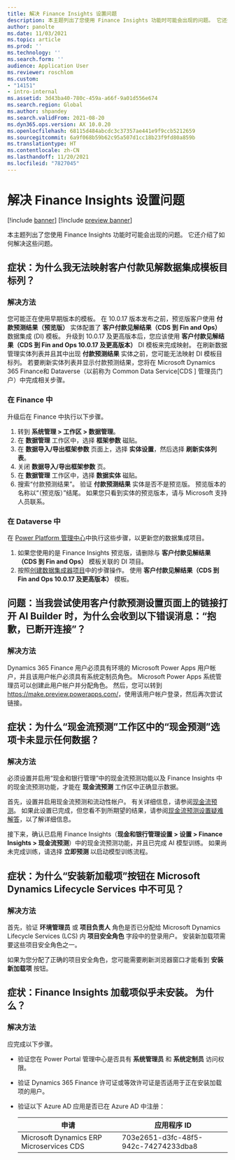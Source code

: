 ```yaml
---
title: 解决 Finance Insights 设置问题
description: 本主题列出了您使用 Finance Insights 功能时可能会出现的问题。 它还介绍了如何解决这些问题。
author: panolte
ms.date: 11/03/2021
ms.topic: article
ms.prod: ''
ms.technology: ''
ms.search.form: ''
audience: Application User
ms.reviewer: roschlom
ms.custom:
- "14151"
- intro-internal
ms.assetid: 3d43ba40-780c-459a-a66f-9a01d556e674
ms.search.region: Global
ms.author: shpandey
ms.search.validFrom: 2021-08-20
ms.dyn365.ops.version: AX 10.0.20
ms.openlocfilehash: 68115d484abcdc3c37357ae441e9f9ccb5212659
ms.sourcegitcommit: 6a9f068b59b62c95a507d1cc18b23f9fd80a859b
ms.translationtype: HT
ms.contentlocale: zh-CN
ms.lasthandoff: 11/20/2021
ms.locfileid: "7827045"
---
```

# <a name="troubleshoot-finance-insights-setup-issues"></a>解决 Finance Insights 设置问题

[!include [banner](../includes/banner.md)]
[!include [preview banner](../includes/preview-banner.md)]

本主题列出了您使用 Finance Insights 功能时可能会出现的问题。 它还介绍了如何解决这些问题。

## <a name="symptom-why-cant-i-map-the-customer-payment-insights-data-integration-template-destination-column"></a>症状：为什么我无法映射客户付款见解数据集成模板目标列？

### <a name="resolution"></a>解决方法

您可能正在使用早期版本的模板。 在 10.0.17 版本发布之前，预览版客户使用 **付款预测结果（预览版）** 实体配置了 **客户付款见解结果（CDS 到 Fin and Ops）** 数据集成 (DI) 模板。 升级到 10.0.17 及更高版本后，您应该使用 **客户付款见解结果（CDS 到 Fin and Ops 10.0.17 及更高版本）** DI 模板来完成映射。 在刷新数据管理实体列表并且其中出现 **付款预测结果** 实体之前，您可能无法映射 DI 模板目标列。 若要刷新实体列表并显示付款预测结果，您将在 Microsoft Dynamics 365 Finance和 Dataverse（以前称为 Common Data Service\[CDS \] 管理员门户）中完成相关步骤。

### <a name="in-finance"></a>在 Finance 中

升级后在 Finance 中执行以下步骤。

1. 转到 **系统管理 \> 工作区 \> 数据管理**。
2. 在 **数据管理** 工作区中，选择 **框架参数** 磁贴。
3. 在 **数据导入/导出框架参数** 页面上，选择 **实体设置**，然后选择 **刷新实体列表**。
4. 关闭 **数据导入/导出框架参数** 页。
5. 在 **数据管理** 工作区中，选择 **数据实体** 磁贴。
6. 搜索“付款预测结果”。 验证 **付款预测结果** 实体是否不是预览版。 预览版本的名称以“（预览版）”结尾。 如果您只看到实体的预览版本，请与 Microsoft 支持人员联系。

### <a name="in-dataverse"></a>在 Dataverse 中

在 [Power Platform 管理中心](https://admin.powerplatform.microsoft.com/environments)中执行这些步骤，以更新您的数据集成项目。

1. 如果您使用的是 Finance Insights 预览版，请删除与 **客户付款见解结果（CDS 到 Fin and Ops）** 模板关联的 DI 项目。
2. 按照[创建数据集成器项目](create-data-integrate-project.md)中的步骤操作。 使用 **客户付款见解结果（CDS 到 Fin and Ops 10.0.17 及更高版本）** 模板。

## <a name="symptom-when-i-try-to-open-ai-builder-by-using-the-links-on-the-customer-payment-predictions-setup-page-why-do-i-receive-the-following-error-message-sorry-theres-been-a-disconnect"></a>问题：当我尝试使用客户付款预测设置页面上的链接打开 AI Builder 时，为什么会收到以下错误消息：“抱歉，已断开连接”？

### <a name="resolution"></a>解决方法

Dynamics 365 Finance 用户必须具有环境的 Microsoft Power Apps 用户帐户，并且该用户帐户必须具有系统定制员角色。 Microsoft Power Apps 系统管理员可以创建此用户帐户并分配角色。 然后，您可以转到 <https://make.preview.powerapps.com/>，使用该用户帐户登录，然后再次尝试链接。

## <a name="symptom-why-doesnt-the-cash-forecast-tab-in-the-cash-flow-forecast-workspace-show-any-data"></a>症状：为什么“现金流预测”工作区中的“现金预测”选项卡未显示任何数据？

### <a name="resolution"></a>解决方法

必须设置并启用“现金和银行管理”中的现金流预测功能以及 Finance Insights 中的现金流预测功能，才能在 **现金流预测** 工作区中正确显示数据。

首先，设置并启用现金流预测和流动性帐户。 有关详细信息，请参阅[现金流预测](../cash-bank-management/cash-flow-forecasting.md)。 如果此设置已完成，但您看不到所期望的结果，请参阅[现金流预测设置疑难解答](../cash-bank-management/cash-flow-forecasting-tsg.md)，以了解详细信息。

接下来，确认已启用 Finance Insights（**现金和银行管理设置 \> 设置 \> Finance Insights \> 现金流预测**）中的现金流预测功能，并且已完成 AI 模型训练。 如果尚未完成训练，请选择 **立即预测** 以启动模型训练流程。

## <a name="symptom-why-isnt-the-install-a-new-add-in-button-visible-in-microsoft-dynamics-lifecycle-services"></a>症状：为什么“安装新加载项”按钮在 Microsoft Dynamics Lifecycle Services 中不可见？

### <a name="resolution"></a>解决方法

首先，验证 **环境管理员** 或 **项目负责人** 角色是否已分配给 Microsoft Dynamics Lifecycle Services (LCS) 内 **项目安全角色** 字段中的登录用户。 安装新加载项需要这些项目安全角色之一。

如果为您分配了正确的项目安全角色，您可能需要刷新浏览器窗口才能看到 **安装新加载项** 按钮。

## <a name="symptom-the-finance-insights-add-in-doesnt-seem-to-be-installing-why-is-that"></a>症状：Finance Insights 加载项似乎未安装。 为什么？

### <a name="resolution"></a>解决方法

应完成以下步骤。

- 验证您在 Power Portal 管理中心是否具有 **系统管理员** 和 **系统定制员** 访问权限。
- 验证 Dynamics 365 Finance 许可证或等效许可证是否适用于正在安装加载项的用户。
- 验证以下 Azure AD 应用是否已在 Azure AD 中注册： 

  | 申请                  | 应用程序 ID           |
  | ---------------------------- | ---------------- |
  | Microsoft Dynamics ERP Microservices CDS | 703e2651-d3fc-48f5-942c-74274233dba8 | 
  
